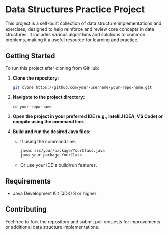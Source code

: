 # Data Structures Practice Project

This project is a self-built collection of data structure implementations and exercises, designed to help reinforce and review core concepts in data structures. It includes various algorithms and solutions to common problems, making it a useful resource for learning and practice.

## Getting Started

To run this project after cloning from GitHub:

1. **Clone the repository:**
    ```bash
    git clone https://github.com/your-username/your-repo-name.git
    ```
2. **Navigate to the project directory:**
    ```bash
    cd your-repo-name
    ```
3. **Open the project in your preferred IDE (e.g., IntelliJ IDEA, VS Code) or compile using the command line.**

4. **Build and run the desired Java files:**
    - If using the command line:
      ```bash
      javac src/your/package/YourClass.java
      java your.package.YourClass
      ```
    - Or use your IDE's build/run features.

## Requirements

- Java Development Kit (JDK) 8 or higher

## Contributing

Feel free to fork the repository and submit pull requests for improvements or additional data structure implementations.
